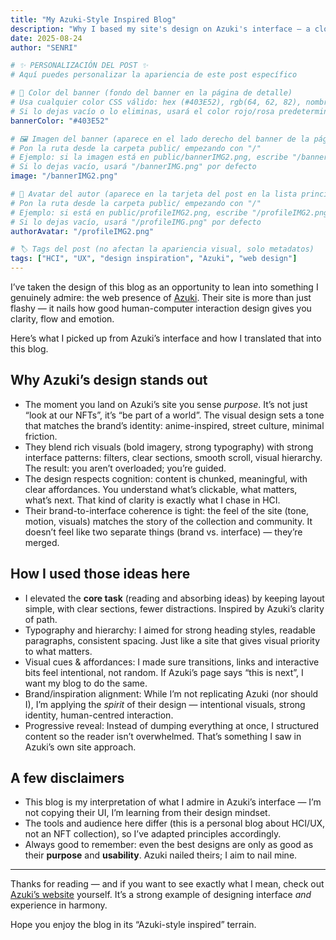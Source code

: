 ```yaml
---
title: "My Azuki-Style Inspired Blog"
description: "Why I based my site's design on Azuki's interface — a closer look at how I applied human-computer interaction principles to craft clarity, flow and impact."
date: 2025-08-24
author: "SENRI"

# ✨ PERSONALIZACIÓN DEL POST ✨
# Aquí puedes personalizar la apariencia de este post específico

# 🎨 Color del banner (fondo del banner en la página de detalle)
# Usa cualquier color CSS válido: hex (#403E52), rgb(64, 62, 82), nombres (blue), etc.
# Si lo dejas vacío o lo eliminas, usará el color rojo/rosa predeterminado del tema
bannerColor: "#403E52"

# 🖼️ Imagen del banner (aparece en el lado derecho del banner de la página de detalle)
# Pon la ruta desde la carpeta public/ empezando con "/"
# Ejemplo: si la imagen está en public/bannerIMG2.png, escribe "/bannerIMG2.png"
# Si lo dejas vacío, usará "/bannerIMG.png" por defecto
image: "/bannerIMG2.png"

# 👤 Avatar del autor (aparece en la tarjeta del post en la lista principal)
# Pon la ruta desde la carpeta public/ empezando con "/"
# Ejemplo: si está en public/profileIMG2.png, escribe "/profileIMG2.png"
# Si lo dejas vacío, usará "/profileIMG.png" por defecto
authorAvatar: "/profileIMG2.png"

# 🏷️ Tags del post (no afectan la apariencia visual, solo metadatos)
tags: ["HCI", "UX", "design inspiration", "Azuki", "web design"]
---
```


I’ve taken the design of this blog as an opportunity to lean into something I genuinely admire: the web presence of [Azuki](https://www.azuki.com). Their site is more than just flashy — it nails how good human-computer interaction design gives you clarity, flow and emotion.

Here’s what I picked up from Azuki’s interface and how I translated that into this blog.

## Why Azuki’s design stands out

- The moment you land on Azuki’s site you sense *purpose*. It’s not just “look at our NFTs”, it’s “be part of a world”. The visual design sets a tone that matches the brand’s identity: anime-inspired, street culture, minimal friction.
- They blend rich visuals (bold imagery, strong typography) with strong interface patterns: filters, clear sections, smooth scroll, visual hierarchy. The result: you aren’t overloaded; you’re guided.
- The design respects cognition: content is chunked, meaningful, with clear affordances. You understand what’s clickable, what matters, what’s next. That kind of clarity is exactly what I chase in HCI.
- Their brand-to-interface coherence is tight: the feel of the site (tone, motion, visuals) matches the story of the collection and community. It doesn’t feel like two separate things (brand vs. interface) — they’re merged.

## How I used those ideas here

- I elevated the **core task** (reading and absorbing ideas) by keeping layout simple, with clear sections, fewer distractions. Inspired by Azuki’s clarity of path.
- Typography and hierarchy: I aimed for strong heading styles, readable paragraphs, consistent spacing. Just like a site that gives visual priority to what matters.
- Visual cues & affordances: I made sure transitions, links and interactive bits feel intentional, not random. If Azuki’s page says “this is next”, I want my blog to do the same.
- Brand/inspiration alignment: While I’m not replicating Azuki (nor should I), I’m applying the *spirit* of their design — intentional visuals, strong identity, human-centred interaction.
- Progressive reveal: Instead of dumping everything at once, I structured content so the reader isn’t overwhelmed. That’s something I saw in Azuki’s own site approach.

## A few disclaimers

- This blog is my interpretation of what I admire in Azuki’s interface — I’m not copying their UI, I’m learning from their design mindset.
- The tools and audience here differ (this is a personal blog about HCI/UX, not an NFT collection), so I’ve adapted principles accordingly.
- Always good to remember: even the best designs are only as good as their **purpose** and **usability**. Azuki nailed theirs; I aim to nail mine.

---

Thanks for reading — and if you want to see exactly what I mean, check out [Azuki’s website](https://www.azuki.com) yourself. It’s a strong example of designing interface *and* experience in harmony.

Hope you enjoy the blog in its “Azuki-style inspired” terrain.
